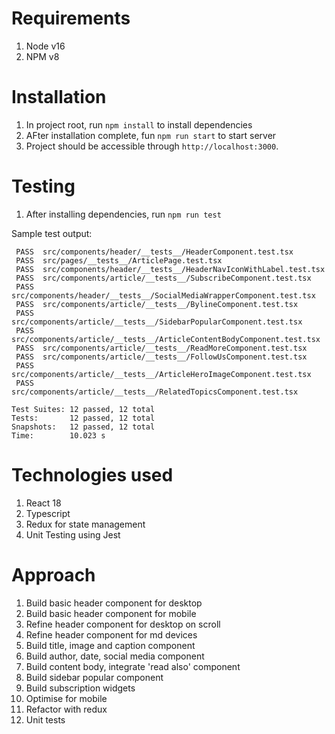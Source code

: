 # Requirements
1. Node v16
1. NPM v8

# Installation
1. In project root, run `npm install` to install dependencies
1. AFter installation complete, fun `npm run start` to start server
1. Project should be accessible through `http://localhost:3000`.

# Testing
1. After installing dependencies, run `npm run test`

Sample test output:
```
 PASS  src/components/header/__tests__/HeaderComponent.test.tsx
 PASS  src/pages/__tests__/ArticlePage.test.tsx
 PASS  src/components/header/__tests__/HeaderNavIconWithLabel.test.tsx
 PASS  src/components/article/__tests__/SubscribeComponent.test.tsx
 PASS  src/components/header/__tests__/SocialMediaWrapperComponent.test.tsx
 PASS  src/components/article/__tests__/BylineComponent.test.tsx
 PASS  src/components/article/__tests__/SidebarPopularComponent.test.tsx
 PASS  src/components/article/__tests__/ArticleContentBodyComponent.test.tsx
 PASS  src/components/article/__tests__/ReadMoreComponent.test.tsx
 PASS  src/components/article/__tests__/FollowUsComponent.test.tsx
 PASS  src/components/article/__tests__/ArticleHeroImageComponent.test.tsx
 PASS  src/components/article/__tests__/RelatedTopicsComponent.test.tsx

Test Suites: 12 passed, 12 total
Tests:       12 passed, 12 total
Snapshots:   12 passed, 12 total
Time:        10.023 s
```

# Technologies used
1. React 18
1. Typescript
1. Redux for state management
1. Unit Testing using Jest

# Approach
1. Build basic header component for desktop
1. Build basic header component for mobile
1. Refine header component for desktop on scroll
1. Refine header component for md devices
1. Build title, image and caption component 
1. Build author, date, social media component
1. Build content body, integrate 'read also' component 
1. Build sidebar popular component
1. Build subscription widgets
1. Optimise for mobile
1. Refactor with redux
1. Unit tests 

